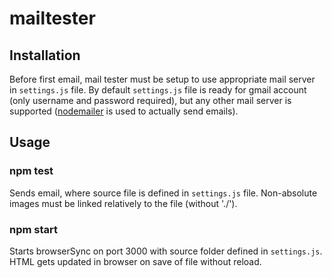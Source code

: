 # mailtester

## Installation
Before first email, mail tester must be setup to use appropriate mail server in `settings.js` file. 
By default `settings.js` file is ready for gmail account (only username and password required), 
but any other mail server is supported ([nodemailer](https://www.npmjs.com/package/nodemailer#sponsors) is used to actually send emails).

## Usage

### npm test
Sends email, where source file is defined in `settings.js` file.
Non-absolute images must be linked relatively to the file (without './').

### npm start
Starts browserSync on port 3000 with source folder defined in `settings.js`. HTML gets updated in browser on save of file without reload.